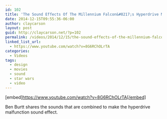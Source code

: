 ```yaml
---
id: 102
title: 'The Sound Effects Of The Millennium Falcon&#8217;s Hyperdrive Malfunction'
date: 2014-12-15T09:55:36-06:00
author: claycarson
layout: post
guid: http://claycarson.net/?p=102
permalink: /videos/2014/12/15/the-sound-effects-of-the-millennium-falcons-hyperdrive-malfunction/
linked_list_url:
  - https://www.youtube.com/watch?v=8G6RChOLrTA
categories:
  - Videos
tags:
  - design
  - movies
  - sound
  - star wars
  - video
---
```

[embed]https://www.youtube.com/watch?v=8G6RChOLrTA[/embed]

Ben Burtt shares the sounds that are combined to make the hyperdrive malfunction sound effect.